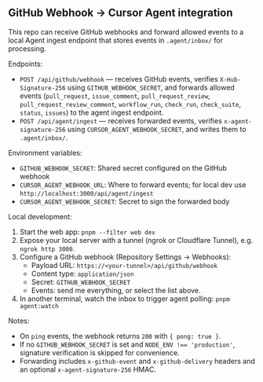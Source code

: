## GitHub Webhook → Cursor Agent integration

This repo can receive GitHub webhooks and forward allowed events to a local Agent ingest endpoint that stores events in `.agent/inbox/` for processing.

Endpoints:
- `POST /api/github/webhook` — receives GitHub events, verifies `X-Hub-Signature-256` using `GITHUB_WEBHOOK_SECRET`, and forwards allowed events (`pull_request`, `issue_comment`, `pull_request_review`, `pull_request_review_comment`, `workflow_run`, `check_run`, `check_suite`, `status`, `issues`) to the agent ingest endpoint.
- `POST /api/agent/ingest` — receives forwarded events, verifies `x-agent-signature-256` using `CURSOR_AGENT_WEBHOOK_SECRET`, and writes them to `.agent/inbox/`.

Environment variables:
- `GITHUB_WEBHOOK_SECRET`: Shared secret configured on the GitHub webhook
- `CURSOR_AGENT_WEBHOOK_URL`: Where to forward events; for local dev use `http://localhost:3000/api/agent/ingest`
- `CURSOR_AGENT_WEBHOOK_SECRET`: Secret to sign the forwarded body

Local development:
1. Start the web app: `pnpm --filter web dev`
2. Expose your local server with a tunnel (ngrok or Cloudflare Tunnel), e.g. `ngrok http 3000`.
3. Configure a GitHub webhook (Repository Settings → Webhooks):
   - Payload URL: `https://<your-tunnel>/api/github/webhook`
   - Content type: `application/json`
   - Secret: `GITHUB_WEBHOOK_SECRET`
   - Events: send me everything, or select the list above.
4. In another terminal, watch the inbox to trigger agent polling: `pnpm agent:watch`

Notes:
- On `ping` events, the webhook returns `200` with `{ pong: true }`.
- If no `GITHUB_WEBHOOK_SECRET` is set and `NODE_ENV !== 'production'`, signature verification is skipped for convenience.
- Forwarding includes `x-github-event` and `x-github-delivery` headers and an optional `x-agent-signature-256` HMAC.
